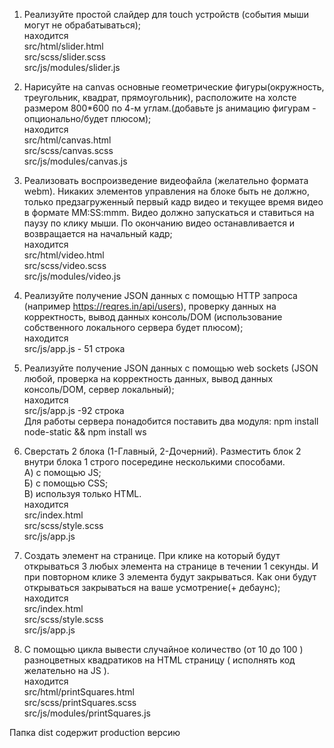 1. Реализуйте простой слайдер для touch устройств (события мыши могут не обрабатываться);  
находится  
src/html/slider.html  
src/scss/slider.scss  
src/js/modules/slider.js  

2. Нарисуйте на canvas основные геометрические фигуры(окружность, треугольник, квадрат, прямоугольник), расположите на холсте размером 800*600 по 4-м углам.(добавьте js анимацию фигурам - опционально/будет плюсом);  
находится  
src/html/canvas.html  
src/scss/canvas.scss  
src/js/modules/canvas.js  

3. Реализовать воспроизведение видеофайла (желательно формата webm). Никаких элементов управления на блоке быть не должно, только предзагруженный первый кадр видео и текущее время видео в формате MM:SS:mmm. Видео должно запускаться и ставиться на паузу по клику мыши. По окончанию видео останавливается и возвращается на начальный кадр;  
находится  
src/html/video.html  
src/scss/video.scss  
src/js/modules/video.js   


4. Реализуйте получение JSON данных с помощью HTTP запроса (например https://reqres.in/api/users), проверку данных на корректность, вывод данных консоль/DOM (использование собственного локального сервера будет плюсом);   
находится  
src/js/app.js - 51 строка


5. Реализуйте получение JSON данных с помощью web sockets (JSON любой, проверка на корректность данных,  вывод данных консоль/DOM, сервер локальный);  
находится  
src/js/app.js -92 строка  
Для работы сервера понадобится поставить два модуля: npm install node-static && npm install ws

6. Сверстать 2 блока (1-Главный, 2-Дочерний). Разместить блок 2 внутри блока 1 строго посередине несколькими способами.  
     А) с помощью JS;  
     Б) с помощью CSS;  
     В) используя только HTML.  
находится  
src/index.html  
src/scss/style.scss  
src/js/app.js  

7. Создать элемент на странице. При клике на который будут открываться 3 любых
элемента на странице в течении 1 секунды. И при повторном клике 3 элемента будут
закрываться. Как они будут открываться закрываться на ваше усмотрение(+ дебаунс);  
находится  
src/index.html  
src/scss/style.scss  
src/js/app.js  


8. С помощью цикла вывести случайное количество (от 10 до 100 ) разноцветных
квадратиков на HTML страницу ( исполнять код желательно на JS ).  
находится  
src/html/printSquares.html  
src/scss/printSquares.scss  
src/js/modules/printSquares.js  



Папка dist содержит production версию